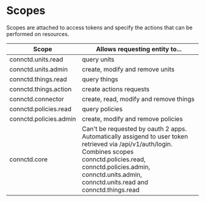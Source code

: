 # Scopes

Scopes are attached to access tokens and specify the actions that can be performed on resources.

Scope | Allows requesting entity to...
---------- | -------
connctd.units.read | query units
connctd.units.admin | create, modify and remove units
connctd.things.read | query things
connctd.things.action | create actions requests
connctd.connector | create, read, modify and remove things
connctd.policies.read | query policies
connctd.policies.admin | create, modify and remove policies
connctd.core | Can't be requested by oauth 2 apps. Automatically assigend to user token retrieved via /api/v1/auth/login. Combines scopes connctd.policies.read, connctd.policies.admin, connctd.units.admin, connctd.units.read and connctd.things.read
